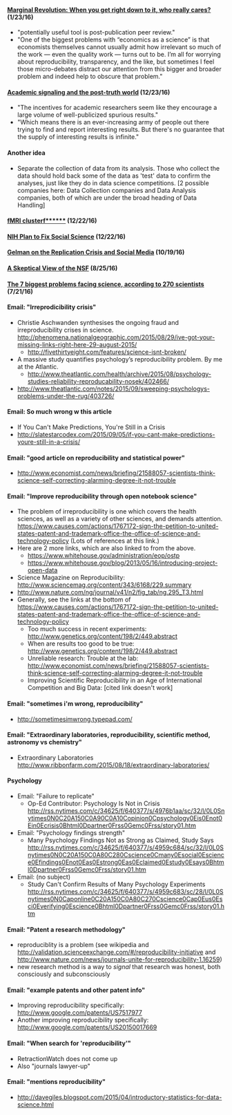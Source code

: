 #### [Marginal Revolution: When you get right down to it, who really cares?](http://marginalrevolution.com/marginalrevolution/2017/01/get-right-really-cares.html) (1/23/16)
* "potentially useful tool is post-publication peer review."
* "One of the biggest problems with “economics as a science” is that economists themselves cannot usually admit how irrelevant so much of the work — even the quality work — turns out to be.  I’m all for worrying about reproducibility, transparency, and the like, but sometimes I feel those micro-debates distract our attention from this bigger and broader problem and indeed help to obscure that problem."

#### [Academic signaling and the post-truth world](http://noahpinionblog.blogspot.com/2016/12/academic-signaling-and-post-truth-world.html) (12/23/16)
* "The incentives for academic researchers seem like they encourage a large volume of well-publicized spurious results."
* "Which means there is an ever-increasing army of people out there trying to find and report interesting results. But there's no guarantee that the supply of interesting results is infinite."

#### Another idea
* Separate the collection of data from its analysis.  Those who collect the data should hold back some of the data as 'test' data to confirm the analyses, just like they do in data science competitions.  [2 possible companies here: Data Collection companies and Data Analysis companies, both of which are under the broad heading of Data Handling]

#### [fMRI clusterf******](http://andrewgelman.com/2016/12/10/fmri-clusterf/) (12/22/16)

#### [NIH Plan to Fix Social Science](http://marginalrevolution.com/marginalrevolution/2016/11/nih-plan-fix-social-science.html) (12/22/16)

#### [Gelman on the Replication Crisis and Social Media](http://marginalrevolution.com/marginalrevolution/2016/09/gelman-replication-crisis-social-media.html) (10/19/16)

#### [A Skeptical View of the NSF](http://marginalrevolution.com/marginalrevolution/2016/08/a-skeptical-view-of-the-nsf.html) (8/25/16)

#### [The 7 biggest problems facing science, according to 270 scientists](http://www.vox.com/2016/7/14/12016710/science-challeges-research-funding-peer-review-process) (7/21/16)

#### Email: "Irreprodicibility crisis"
* Christie Aschwanden synthesises the ongoing fraud and irreproducibility crises in science. http://phenomena.nationalgeographic.com/2015/08/29/ive-got-your-missing-links-right-here-29-august-2015/
  * http://fivethirtyeight.com/features/science-isnt-broken/
* A massive study quantifies psychology’s reproducibility problem. By me at the Atlantic.
  * http://www.theatlantic.com/health/archive/2015/08/psychology-studies-reliability-reproducability-nosek/402466/
* http://www.theatlantic.com/notes/2015/09/sweeping-psychologys-problems-under-the-rug/403726/

#### Email: So much wrong w this article
* If You Can't Make Predictions, You're Still in a Crisis
* http://slatestarcodex.com/2015/09/05/if-you-cant-make-predictions-youre-still-in-a-crisis/

#### Email: "good article on reproducibility and statistical power"
* http://www.economist.com/news/briefing/21588057-scientists-think-science-self-correcting-alarming-degree-it-not-trouble

#### Email: "Improve reproducibility through open notebook science"
* The problem of irreproducibility is one which covers the health sciences, as well as a variety of other sciences, and demands attention. https://www.causes.com/actions/1767172-sign-the-petition-to-united-states-patent-and-trademark-office-the-office-of-science-and-technology-policy  (Lots of references at this link.)
* Here are 2 more links, which are also linked to from the above.
  * https://www.whitehouse.gov/administration/eop/ostp
  * https://www.whitehouse.gov/blog/2013/05/16/introducing-project-open-data
* Science Magazine on Reproducibility: http://www.sciencemag.org/content/343/6168/229.summary
* http://www.nature.com/ng/journal/v41/n2/fig_tab/ng.295_T3.html
* Generally, see the links at the bottom of https://www.causes.com/actions/1767172-sign-the-petition-to-united-states-patent-and-trademark-office-the-office-of-science-and-technology-policy
  * Too much success in recent experiments: http://www.genetics.org/content/198/2/449.abstract
  * When are results too good to be true: http://www.genetics.org/content/198/2/449.abstract
  * Unreliable research: Trouble at the lab: http://www.economist.com/news/briefing/21588057-scientists-think-science-self-correcting-alarming-degree-it-not-trouble
  * Improving Scientific Reproducibility in an Age of International Competition and Big Data: [cited link doesn't work]

#### Email: "sometimes i'm wrong, reproducibility"
* http://sometimesimwrong.typepad.com/

#### Email: "Extraordinary laboratories, reproducibility, scientific method, astronomy vs chemistry"
* Extraordinary Laboratories http://www.ribbonfarm.com/2015/08/18/extraordinary-laboratories/

#### Psychology
* Email: "Failure to replicate"
  * Op-Ed Contributor: Psychology Is Not in Crisis http://rss.nytimes.com/c/34625/f/640377/s/4976b1aa/sc/32/l/0L0Snytimes0N0C20A150C0A90C0A10Copinion0Cpsychology0Eis0Enot0Ein0Ecrisis0Bhtml0Dpartner0Frss0Gemc0Frss/story01.htm
* Email: "Psychology findings strength"
  * Many Psychology Findings Not as Strong as Claimed, Study Says http://rss.nytimes.com/c/34625/f/640377/s/4959c684/sc/32/l/0L0Snytimes0N0C20A150C0A80C280Cscience0Cmany0Esocial0Escience0Efindings0Enot0Eas0Estrong0Eas0Eclaimed0Estudy0Esays0Bhtml0Dpartner0Frss0Gemc0Frss/story01.htm
* Email: (no subject)
  * Study Can't Confirm Results of Many Psychology Experiments http://rss.nytimes.com/c/34625/f/640377/s/4959c683/sc/28/l/0L0Snytimes0N0Caponline0C20A150C0A80C270Cscience0Cap0Eus0Esci0Everifying0Escience0Bhtml0Dpartner0Frss0Gemc0Frss/story01.htm

#### Email: "Patent a research methodology"
* reproduciblity is a problem (see wikipedia and http://validation.scienceexchange.com/#/reproducibility-initiative and http://www.nature.com/news/journals-unite-for-reproducibility-1.16259)
* new research method is a way to _signal_ that research was honest, both consciously and subconsciously

#### Email: "example patents and other patent info"
* Improving reproducibility specifically: http://www.google.com/patents/US7517977
* Another improving reproducibility specifically: http://www.google.com/patents/US20150017669

#### Email: "When search for 'reproducibility'"
* RetractionWatch does not come up
* Also "journals lawyer-up"

#### Email: "mentions reproducibility"
* http://davegiles.blogspot.com/2015/04/introductory-statistics-for-data-science.html